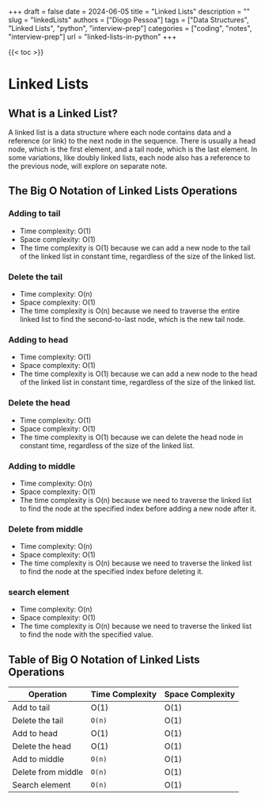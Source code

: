 +++
draft = false
date = 2024-06-05
title = "Linked Lists"
description = ""
slug = "linkedLists"
authors = ["Diogo Pessoa"]
tags = ["Data Structures", "Linked Lists", "python", "interview-prep"]
categories = ["coding", "notes", "interview-prep"]
url = "linked-lists-in-python"
+++

{{< toc >}}

# Linked Lists

## What is a Linked List?

A linked list is a data structure where each node contains data and a reference (or
link) to the next node in the sequence. There is usually a head node, which is the first
element, and a tail node, which is the last element.
In some variations, like doubly linked lists, each node also has a reference to the
previous node, will explore on separate note.

## The Big O Notation of Linked Lists Operations

### Adding to tail

- Time complexity: O(1)
- Space complexity: O(1)
- The time complexity is O(1) because we can add a new node to the tail of the linked
  list
  in constant time, regardless of the size of the linked list.

### Delete the tail

- Time complexity: O(n)
- Space complexity: O(1)
- The time complexity is O(n) because we need to traverse the entire linked list to find
  the second-to-last node, which is the new tail node.

### Adding to head

- Time complexity: O(1)
- Space complexity: O(1)
- The time complexity is O(1) because we can add a new node to the head of the linked
  list
  in constant time, regardless of the size of the linked list.

### Delete the head

- Time complexity: O(1)
- Space complexity: O(1)
- The time complexity is O(1) because we can delete the head node in constant time,
  regardless of the size of the linked list.

### Adding to middle

- Time complexity: O(n)
- Space complexity: O(1)
- The time complexity is O(n) because we need to traverse the linked list to find the
  node at the specified index before adding a new node after it.

### Delete from middle

- Time complexity: O(n)
- Space complexity: O(1)
- The time complexity is O(n) because we need to traverse the linked list to find the
  node at the specified index before deleting it.

### search element

- Time complexity: O(n)
- Space complexity: O(1)
- The time complexity is O(n) because we need to traverse the linked list to find the
  node with the specified value.

## Table of Big O Notation of Linked Lists Operations

| Operation          | Time Complexity | Space Complexity |
|--------------------|-----------------|------------------|
| Add to tail        | O(1)            | O(1)             |
| Delete the tail    | `O(n)`          | O(1)             |
| Add to head        | O(1)            | O(1)             |
| Delete the head    | O(1)            | O(1)             |
| Add to middle      | `O(n)`          | O(1)             |
| Delete from middle | `O(n)`          | O(1)             |
| Search element     | `O(n)`          | O(1)             |